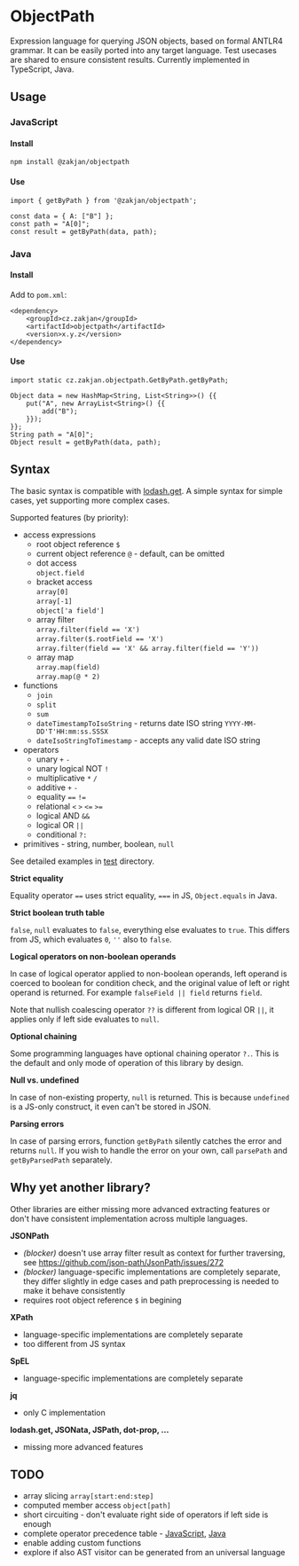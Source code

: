 # ObjectPath

Expression language for querying JSON objects, based on formal ANTLR4 grammar. It can be easily ported into any target language. Test usecases are shared to ensure consistent results. Currently implemented in TypeScript, Java.

## Usage

### JavaScript

#### Install

```
npm install @zakjan/objectpath
```

#### Use

```
import { getByPath } from '@zakjan/objectpath';

const data = { A: ["B"] };
const path = "A[0]";
const result = getByPath(data, path);
```

### Java

#### Install

Add to `pom.xml`:

```
<dependency>
    <groupId>cz.zakjan</groupId>
    <artifactId>objectpath</artifactId>
    <version>x.y.z</version>
</dependency>
```

#### Use

```
import static cz.zakjan.objectpath.GetByPath.getByPath;

Object data = new HashMap<String, List<String>>() {{
    put("A", new ArrayList<String>() {{
        add("B");
    }});
}};
String path = "A[0]";
Object result = getByPath(data, path);
```

## Syntax

The basic syntax is compatible with [lodash.get](https://lodash.com/docs#get). A simple syntax for simple cases, yet supporting more complex cases.

Supported features (by priority):

- access expressions
  - root object reference `$`
  - current object reference `@` - default, can be omitted
  - dot access<br>
    `object.field`
  - bracket access<br>
    `array[0]`<br>
    `array[-1]`<br>
    `object['a field']`
  - array filter<br>
    `array.filter(field == 'X')`<br>
    `array.filter($.rootField == 'X')`<br>
    `array.filter(field == 'X' && array.filter(field == 'Y'))`
  - array map<br>
    `array.map(field)`<br>
    `array.map(@ * 2)`
- functions
  - `join`
  - `split`
  - `sum`
  - `dateTimestampToIsoString` - returns date ISO string `YYYY-MM-DD'T'HH:mm:ss.SSSX`
  - `dateIsoStringToTimestamp` - accepts any valid date ISO string
- operators
  - unary `+` `-`
  - unary logical NOT `!`
  - multiplicative `*` `/`
  - additive `+` `-`
  - equality `==` `!=`
  - relational `<` `>` `<=` `>=`
  - logical AND `&&`
  - logical OR `||`
  - conditional `?:`
- primitives - string, number, boolean, `null`

See detailed examples in [test](test) directory.

**Strict equality**

Equality operator `==` uses strict equality, `===` in JS, `Object.equals` in Java.

**Strict boolean truth table**

`false`, `null` evaluates to `false`, everything else evaluates to `true`. This differs from JS, which evaluates `0`, `''` also to `false`.

**Logical operators on non-boolean operands**

In case of logical operator applied to non-boolean operands, left operand is coerced to boolean for condition check, and the original value of left or right operand is returned. For example `falseField || field` returns `field`.

Note that nullish coalescing operator `??` is different from logical OR `||`, it applies only if left side evaluates to `null`.

**Optional chaining**

Some programming languages have optional chaining operator `?.`. This is the default and only mode of operation of this library by design.

**Null vs. undefined**

In case of non-existing property, `null` is returned. This is because `undefined` is a JS-only construct, it even can't be stored in JSON.

**Parsing errors**

In case of parsing errors, function `getByPath` silently catches the error and returns `null`. If you wish to handle the error on your own, call `parsePath` and `getByParsedPath` separately.

## Why yet another library?

Other libraries are either missing more advanced extracting features or don't have consistent implementation across multiple languages.

**JSONPath**

- *(blocker)* doesn't use array filter result as context for further traversing, see https://github.com/json-path/JsonPath/issues/272
- *(blocker)* language-specific implementations are completely separate, they differ slightly in edge cases and path preprocessing is needed to make it behave consistently
- requires root object reference `$` in begining

**XPath**

- language-specific implementations are completely separate
- too different from JS syntax

**SpEL**

- language-specific implementations are completely separate

**jq**

- only C implementation

**lodash.get, JSONata, JSPath, dot-prop, ...**

- missing more advanced features

## TODO

- array slicing `array[start:end:step]`
- computed member access `object[path]`
- short circuiting - don't evaluate right side of operators if left side is enough
- complete operator precedence table - [JavaScript](https://developer.mozilla.org/en-US/docs/Web/JavaScript/Reference/Operators/Operator_Precedence), [Java](https://introcs.cs.princeton.edu/java/11precedence/)
- enable adding custom functions
- explore if also AST visitor can be generated from an universal language
